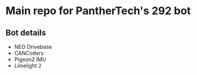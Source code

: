 # Main repo for PantherTech's 292 bot

## Bot details
- NEO Drivebase
- CANCoders
- Pigeon2 IMU
- Limelight 2